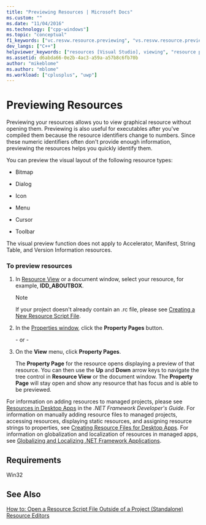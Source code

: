 ```yaml
---
title: "Previewing Resources | Microsoft Docs"
ms.custom: ""
ms.date: "11/04/2016"
ms.technology: ["cpp-windows"]
ms.topic: "conceptual"
f1_keywords: ["vc.resvw.resource.previewing", "vs.resvw.resource.previewing"]
dev_langs: ["C++"]
helpviewer_keywords: ["resources [Visual Studio], viewing", "resource previews", "code, viewing"]
ms.assetid: d6abda66-0e2b-4ac3-a59a-a57b8c6fb70b
author: "mikeblome"
ms.author: "mblome"
ms.workload: ["cplusplus", "uwp"]
---
```

# Previewing Resources

Previewing your resources allows you to view graphical resource without opening them. Previewing is also useful for executables after you've compiled them because the resource identifiers change to numbers. Since these numeric identifiers often don't provide enough information, previewing the resources helps you quickly identify them.

You can preview the visual layout of the following resource types:

- Bitmap

- Dialog

- Icon

- Menu

- Cursor

- Toolbar

The visual preview function does not apply to Accelerator, Manifest, String Table, and Version Information resources.

### To preview resources

1. In [Resource View](../windows/resource-view-window.md) or a document window, select your resource, for example, **IDD_ABOUTBOX**.

   > [!NOTE]
   > If your project doesn't already contain an .rc file, please see [Creating a New Resource Script File](../windows/how-to-create-a-resource-script-file.md).

2. In the [Properties window](/visualstudio/ide/reference/properties-window), click the **Property Pages** button.

   \- or -

3. On the **View** menu, click **Property Pages**.

   The **Property Page** for the resource opens displaying a preview of that resource. You can then use the **Up** and **Down** arrow keys to navigate the tree control in **Resource View** or the document window. The **Property Page** will stay open and show any resource that has focus and is able to be previewed.

For information on adding resources to managed projects, please see [Resources in Desktop Apps](/dotnet/framework/resources/index) in the *.NET Framework Developer's Guide*. For information on manually adding resource files to managed projects, accessing resources, displaying static resources, and assigning resource strings to properties, see [Creating Resource Files for Desktop Apps](/dotnet/framework/resources/creating-resource-files-for-desktop-apps). For information on globalization and localization of resources in managed apps, see [Globalizing and Localizing .NET Framework Applications](/dotnet/standard/globalization-localization/index).

## Requirements

Win32

## See Also

[How to: Open a Resource Script File Outside of a Project (Standalone)](../windows/how-to-open-a-resource-script-file-outside-of-a-project-standalone.md)  
[Resource Editors](../windows/resource-editors.md)